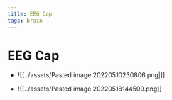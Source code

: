 ```yaml
---
title: EEG Cap
tags: brain
---
```


# EEG Cap
- ![[../assets/Pasted image 20220510230806.png|]]

- ![[../assets/Pasted image 20220518144509.png]]






































